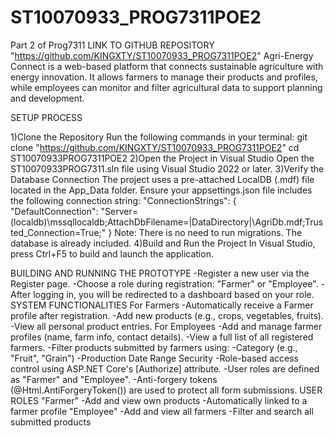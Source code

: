 # ST10070933_PROG7311POE2
Part 2 of Prog7311
LINK TO GITHUB REPOSITORY  "https://github.com/KINGXTY/ST10070933_PROG7311POE2"
Agri-Energy Connect is a web-based platform that connects sustainable agriculture with 
energy innovation. It allows farmers to manage their products and profiles, while employees 
can monitor and filter agricultural data to support planning and development.

SETUP PROCESS

1)Clone the Repository
  Run the following commands in your terminal:
  git clone "https://github.com/KINGXTY/ST10070933_PROG7311POE2"
  cd ST10070933PROG7311POE2
2)Open the Project in Visual Studio
  Open the ST10070933PROG7311.sln file using Visual Studio 2022 or later.
3)Verify the Database Connection
  The project uses a pre-attached LocalDB (.mdf) file located in the App_Data folder.
  Ensure your appsettings.json file includes the following connection string:
  "ConnectionStrings": {
  "DefaultConnection": "Server=(localdb)\mssqllocaldb;AttachDbFilename=|DataDirectory|\AgriDb.mdf;Trusted_Connection=True;"
  }
  Note: There is no need to run migrations. The database is already included.
4)Build and Run the Project
  In Visual Studio, press Ctrl+F5 to build and launch the application.

BUILDING AND RUNNING THE PROTOTYPE
 -Register a new user via the Register page.
 -Choose a role during registration: "Farmer" or "Employee".
 -After logging in, you will be redirected to a dashboard based on your role.
SYSTEM FUNCTIONALITIES
For Farmers
 -Automatically receive a Farmer profile after registration.
 -Add new products (e.g., crops, vegetables, fruits).
 -View all personal product entries.
For Employees
 -Add and manage farmer profiles (name, farm info, contact details).
 -View a full list of all registered farmers.
 -Filter products submitted by farmers using:
   -Category (e.g., "Fruit", "Grain")
   -Production Date Range
Security
 -Role-based access control using ASP.NET Core's [Authorize] attribute.
 -User roles are defined as "Farmer" and "Employee".
 -Anti-forgery tokens (@Html.AntiForgeryToken()) are used to protect all form submissions.
USER ROLES
"Farmer"
 -Add and view own products
 -Automatically linked to a farmer profile
"Employee"
 -Add and view all farmers
 -Filter and search all submitted products




